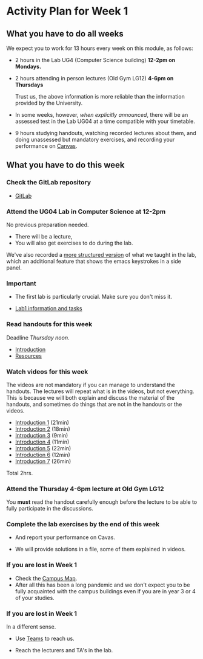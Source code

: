 # Activity Plan for Week 1

## What you have to do all weeks

We expect you to work for 13 hours every week on this module, as follows:

 * 2 hours in the Lab UG4 (Computer Science building) **12-2pm on Mondays.**

 * 2 hours attending in person lectures (Old Gym LG12) **4-6pm on Thursdays**

   Trust us, the above information is more reliable than the
   information provided by the University.

 * In some weeks, however, *when explicitly announced*, there will be an assessed test in the Lab UG04 at a time compatible with your timetable.

 * 9 hours studying handouts, watching recorded lectures about them, and doing unassessed but mandatory exercises, and recording your performance on [Canvas](https://canvas.bham.ac.uk/courses/56295).

## What you have to do this week

### Check the GitLab repository

 * [GitLab](https://git.cs.bham.ac.uk/mhe/afp-learning/-/tree/main)

### Attend the UG04 Lab in Computer Science at 12-2pm

No previous preparation needed.

 * There will be a lecture,
 * You will also get exercises to do during the lab.

We've also recorded a [more structured version](https://canvas.bham.ac.uk/courses/56295/external_tools/12214) of what we taught in the lab, which an additional feature that shows the emacs keystrokes in a side panel.

### Important

 * The first lab is particularly crucial. Make sure you don't miss it.

 * [Lab1 information and tasks](/LectureNotes/files/exercises/lab1.lagda.md)

### Read handouts for this week

Deadline *Thursday noon*.

 * [Introduction](/LectureNotes/files/introduction.lagda.md)
 * [Resources](/LectureNotes/files/resources.md)

### Watch videos for this week

The videos are not mandatory if you can manage to understand the handouts.
The lectures will repeat what is in the videos, but not everything. This is because we will both explain and discuss the material of the handouts, and sometimes do things that are not in the handouts or the videos.

 * [Introduction 1](https://bham.cloud.panopto.eu/Panopto/Pages/Viewer.aspx?id=863d96f5-cd50-4d41-8dfe-ae2901381768) (21min)
 * [Introduction 2](https://bham.cloud.panopto.eu/Panopto/Pages/Viewer.aspx?id=e0f0c63d-cdad-4b2b-a721-ae290138176b) (18min)
 * [Introduction 3](https://bham.cloud.panopto.eu/Panopto/Pages/Viewer.aspx?id=e5976372-898a-4c27-8a22-ae290138177b) (9min)
 * [Introduction 4](https://bham.cloud.panopto.eu/Panopto/Pages/Viewer.aspx?id=a375ddf2-de8a-4b79-9b18-ae290138177b) (11min)
 * [Introduction 5](https://bham.cloud.panopto.eu/Panopto/Pages/Viewer.aspx?id=2d9df2eb-ba86-4abf-8492-ae2901383764) (22min)
 * [Introduction 6](https://bham.cloud.panopto.eu/Panopto/Pages/Viewer.aspx?id=86c95950-2afb-479b-8980-ae2901384576) (12min)
 * [Introduction 7](https://bham.cloud.panopto.eu/Panopto/Pages/Viewer.aspx?id=b221e56c-aeb7-4ea0-878f-ae290138551e) (26min)

Total 2hrs.

### Attend the Thursday 4-6pm lecture at Old Gym LG12

You **must** read the handout carefully enough before the lecture to be able to fully participate in the discussions.

### Complete the lab exercises by the end of this week

 * And report your performance on Cavas.

 * We will provide solutions in a file, some of them explained in videos.

### If you are lost in Week 1

 * Check the [Campus Map](https://www.birmingham.ac.uk/contact/directions/index.aspx).
 * After all this has been a long pandemic and we don't expect you to be fully acquainted with the campus buildings even if you are in year 3 or 4 of your studies.

### If you are lost in Week 1

In a different sense.

 * Use [Teams](https://teams.microsoft.com/l/team/19%3aR61tJG-pMjV401vTB2LyPJrPPpwhLzKQb2XbdwC9R5s1%40thread.tacv2/conversations?groupId=61980408-0833-4885-91fa-2ecde6c7c03f&tenantId=b024cacf-dede-4241-a15c-3c97d553e9f3) to reach us.

 * Reach the lecturers and TA's in the lab.
